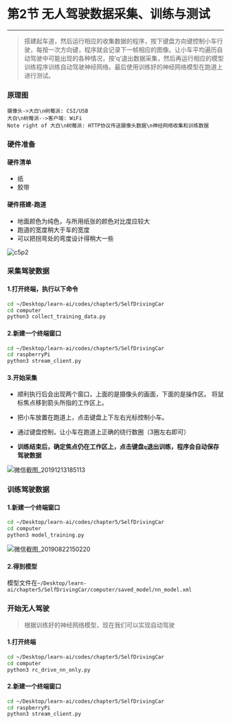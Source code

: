 # 第2节 无人驾驶数据采集、训练与测试

---

>搭建起车道，然后运行相应的收集数据的程序，按下键盘方向键控制小车行驶，每按一次方向键，程序就会记录下一帧相应的图像。让小车平均遍历自动驾驶中可能出现的各种情况，按‘q‘退出数据采集，然后再运行相应的模型训练程序训练自动驾驶神经网络。最后使用训练好的神经网络模型在跑道上进行测试。

### 原理图

```sequence
摄像头->大白\n树莓派: CSI/USB
大白\n树莓派-->客户端: WiFi
Note right of 大白\n树莓派: HTTP协议传送摄像头数据\n神经网络收集和训练数据
```

### **硬件准备**

#### 硬件清单

- 纸
- 胶带

#### 硬件搭建-跑道

- 地面颜色为纯色，与所用纸张的颜色对比度应较大
- 跑道的宽度稍大于车的宽度  
- 可以把拐弯处的弯度设计得稍大一些

![c5p2](https://md.hass.live/track.jpg)

### 采集驾驶数据

#### 1.打开终端，执行以下命令  

```bash
cd ~/Desktop/learn-ai/codes/chapter5/SelfDrivingCar
cd computer
python3 collect_training_data.py
```

#### 2.新建一个终端窗口  

```bash
cd ~/Desktop/learn-ai/codes/chapter5/SelfDrivingCar
cd raspberryPi
python3 stream_client.py
```

#### 3.开始采集

- 顺利执行后会出现两个窗口，上面的是摄像头的画面，下面的是操作区。
将鼠标焦点移到箭头所指的工作区上。

- 把小车放置在跑道上，点击键盘上下左右光标控制小车。

- 通过键盘控制，让小车在跑道上正确的绕行数圈（3圈左右即可）

- **训练结束后，确定焦点仍在工作区上，点击键盘`q`退出训练，程序会自动保存驾驶数据**

![微信截图_20191213185113](https://md.hass.live/%E5%BE%AE%E4%BF%A1%E6%88%AA%E5%9B%BE_20191213185113.png)

### 训练驾驶数据

#### 1.新建一个终端窗口

```bash
cd ~/Desktop/learn-ai/codes/chapter5/SelfDrivingCar
cd computer
python3 model_training.py
```

![微信截图_20190822150220](https://md.hass.live/%E5%BE%AE%E4%BF%A1%E6%88%AA%E5%9B%BE_20190822150220.png)

#### 2.得到模型

模型文件在`~/Desktop/learn-ai/chapter5/SelfDrivingCar/computer/saved_model/nn_model.xml`

### 开始无人驾驶

>根据训练好的神经网络模型，现在我们可以实现自动驾驶

#### 1.打开终端

```bash
cd ~/Desktop/learn-ai/codes/chapter5/SelfDrivingCar
cd computer
python3 rc_drive_nn_only.py
```

#### 2.新建一个终端窗口  

```bash
cd ~/Desktop/learn-ai/codes/chapter5/SelfDrivingCar
cd raspberryPi
python3 stream_client.py
```
